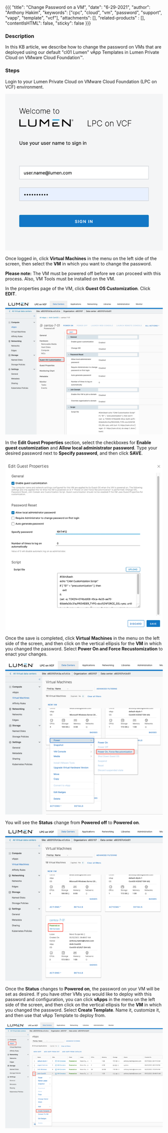 {{{
  "title": "Change Password on a VM",
  "date": "6-29-2021",
  "author": "Anthony Hakim",
  "keywords": ["cpc", "cloud", "vm", "password", "support", "vapp", "template", "vcf"],
  "attachments": [],
  "related-products" : [],
  "contentIsHTML": false,
  "sticky": false
}}}

### Description
In this KB article, we describe how to change the password on VMs that are deployed using our default "<siteID><data center>cl01 Lumen" vApp Templates in Lumen Private Cloud on VMware Cloud Foundation™.

### Steps
Login to your Lumen Private Cloud on VMware Cloud Foundation (LPC on VCF) environment.

  ![Login to Lumen Private Cloud on VMware Cloud Foundation](../../images/dccf/login-html5.png)

Once logged in, click __Virtual Machines__ in the menu on the left side of the screen, then select the __VM__ in which you want to change the password.

__Please note:__ The VM must be powered off before we can proceed with this process. Also, VM Tools must be installed on the VM.

In the properties page of the VM, click __Guest OS Customization__. Click __EDIT__.

  ![Change Password](../../images/dccf/change-password1.png)

  In the __Edit Guest Properties__ section, select the checkboxes for  __Enable guest customization__ and __Allow local administrator password__. Type your desired password next to __Specify password__, and then click __SAVE__.
  
  ![Change Password](../../images/dccf/change-password2.png)

Once the save is completed, click __Virtual Machines__ in the menu on the left side of the screen, and then click on the vertical ellipsis for the __VM__ in which you changed the password. Select __Power On and Force Recustomization__ to enact your changes.

  ![Change Password](../../images/dccf/change-password4.png)

You will see the __Status__ change from __Powered off__ to __Powered on__.

  ![Change Password](../../images/dccf/change-password5.png)

Once the __Status__ changes to __Powered on__, the password on your VM will be set as desired. If you have other VMs you would like to deploy with this password and configuration, you can click __vApps__ in the menu on the left side of the screen, and then click on the vertical ellipsis for the __VM__ in which you changed the password. Select __Create Template__. Name it, customize it, and then use that vApp Template to deploy from.

  ![Change Password](../../images/dccf/change-password6.png)
